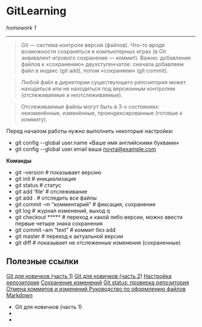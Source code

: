 # GitLearning
*homework 1*
***
> Git — система контроля версий (файлов). Что-то вроде возможности сохраняться в компьютерных играх (в Git эквивалент игрового сохранения — коммит). 
> Важно: добавление файлов к «сохранению» двухступенчатое: сначала добавляем файл в индекс (git add), потом «сохраняем» (git commit).

> Любой файл в директории существующего репозитория может находиться или не находиться под версионным контролем (отслеживаемые и неотслеживаемые).

> Отслеживаемые файлы могут быть в 3-х состояниях: неизменённые, изменённые, проиндексированные (готовые к коммиту).

Перед началом работы нужно выполнить некоторые настройки:
* git config --global user.name «Ваше имя английскими буквами» 
* git config --global user.email ваша почта@example.com

**Команды**
- git –version  # показывает версию
- git init # инициализация
- git status # статус
- git add  ‘file’ # отслеживание
- git add . # отследить все файлы
- git commit –m “комментарий” # фиксация, сохранение
- git log # журнал изменений, выход q
- git checkout ***** # переход к какой либо версии, можно ввести первые четыре знака сохранения
- git commit –am “text” # коммит без add
- git master # переход к актуальной версии
- git diff # показывает не отслеженные изменения (сохраненные)

## Полезные ссылки
[Git для новичков (часть 1)](https://habr.com/ru/post/541258/)
[Git для новичков (часть 2)](https://habr.com/ru/post/542616/)
[Настройка репозитория](https://www.atlassian.com/ru/git/tutorials/setting-up-a-repository)
[Сохранение изменений](https://www.atlassian.com/ru/git/tutorials/saving-changes)
[Git status: проверка репозитория](https://www.atlassian.com/ru/git/tutorials/inspecting-a-repository)
[Отмена коммитов и изменений ](https://www.atlassian.com/ru/git/tutorials/undoing-changes)
[Руководство по оформлению файлов Markdown](https://gist.github.com/Jekins/2bf2d0638163f1294637#Links)
* Git для новичков (часть 1)
*
*

